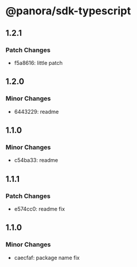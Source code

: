 # @panora/sdk-typescript

## 1.2.1

### Patch Changes

- f5a8616: little patch

## 1.2.0

### Minor Changes

- 6443229: readme

## 1.1.0

### Minor Changes

- c54ba33: readme

## 1.1.1

### Patch Changes

- e574cc0: readme fix

## 1.1.0

### Minor Changes

- caecfaf: package name fix
